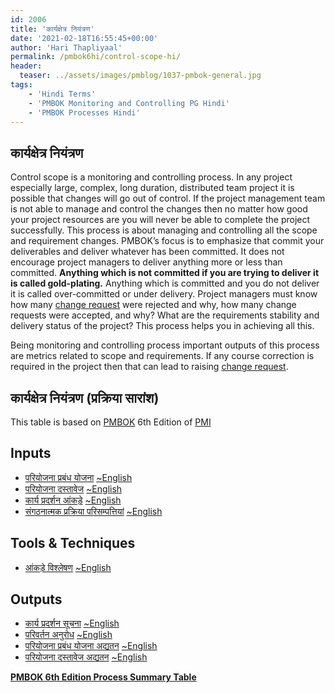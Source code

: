 ```yaml
---
id: 2006   
title: 'कार्यक्षेत्र नियंत्रण'
date: '2021-02-18T16:55:45+00:00'
author: 'Hari Thapliyaal'
permalink: /pmbok6hi/control-scope-hi/
header:
  teaser: ../assets/images/pmblog/1037-pmbok-general.jpg
tags:
    - 'Hindi Terms'
    - 'PMBOK Monitoring and Controlling PG Hindi'
    - 'PMBOK Processes Hindi'
---
```


## कार्यक्षेत्र नियंत्रण

Control scope is a monitoring and controlling process. In any project especially large, complex, long duration, distributed team project it is possible that changes will go out of control. If the project management team is not able to manage and control the changes then no matter how good your project resources are you will never be able to complete the project successfully. This process is about managing and controlling all the scope and requirement changes. PMBOK’s focus is to emphasize that commit your deliverables and deliver whatever has been committed. It does not encourage project managers to deliver anything more or less than committed. **Anything which is not committed if you are trying to deliver it is called gold-plating.** Anything which is committed and you do not deliver it is called over-committed or under delivery. Project managers must know how many [change request](/pmbok6/change-request) were rejected and why, how many change requests were accepted, and why? What are the requirements stability and delivery status of the project? This process helps you in achieving all this.

Being monitoring and controlling process important outputs of this process are metrics related to scope and requirements. If any course correction is required in the project then that can lead to raising <a href="">change request</a>.

## कार्यक्षेत्र नियंत्रण (प्रक्रिया सारांश)

This table is based on [PMBOK](https://www.pmi.org/pmbok-guide-standards) 6th Edition of [PMI](https:/www.pmi.org)

## Inputs

- [परियोजना प्रबंध योजना](/pmbok6hi/project-management-plan-hi) [~English](/pmbok6/Project-Management-Plan)
- [परियोजना दस्तावेज](/pmbok6hi/project-documents-hi) [~English](/pmbok6/Project-Documents)
- [कार्य प्रदर्शन आंकड़े](/pmbok6hi/work-performance-data-hi) [~English](/pmbok6/Work-Performance-Data)
- [संगठनात्मक प्रक्रिया परिसम्पत्तियां](/pmbok6hi/organizational-process-assets-hi) [~English](/pmbok6/Organizational-Process-Assets)

## Tools &amp; Techniques

- [आंकड़े विश्लेषण](/pmbok6hi/data-analysis-hi) [~English](/pmbok6/Data-Analysis)

## Outputs

- [कार्य प्रदर्शन सूचना](/pmbok6hi/work-performance-information-hi) [~English](/pmbok6/Work-Performance-Information)
- [परिवर्तन अनुरोध](/pmbok6hi/change-requests-hi) [~English](/pmbok6/Change-Requests)
- [परियोजना प्रबंध योजना अद्यतन](/pmbok6hi/project-management-plan-updates-hi) [~English](/pmbok6/Project-Management-Plan-Updates)
- [परियोजना दस्तावेज अद्यतन](/pmbok6hi/project-documents-updates-hi) [~English](/pmbok6/Project-Documents-Updates)

**[PMBOK 6th Edition Process Summary Table](process-groups-and-processes-in-pmbok6/)**

